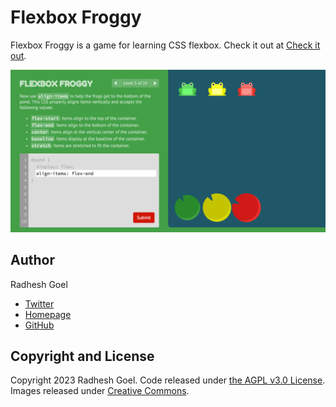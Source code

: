 Flexbox Froggy
=======

Flexbox Froggy is a game for learning CSS flexbox. Check it out at [Check it out](https://flexbox-froggy.vercel.app/).

![FontCDN screenshot](./images/screenshot.png)

## Author

Radhesh Goel

* [Twitter](https://twitter.com/Radhesh_Goel)
* [Homepage](https://portfolio-radhesh1.vercel.app)
* [GitHub](https://github.com/radhesh1)

## Copyright and License

Copyright 2023 Radhesh Goel. Code released under [the AGPL v3.0 License](https://github.com/radhesh1/flexbox-froggy/LICENSE). Images released under [Creative Commons](https://creativecommons.org/licenses/by/3.0/legalcode.txt).
